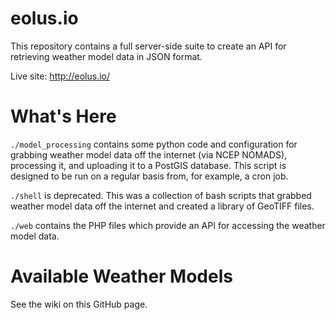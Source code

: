 # eolus.io
This repository contains a full server-side suite to create an API for retrieving weather model data in JSON format.

Live site:
http://eolus.io/

# What's Here
`./model_processing` contains some python code and configuration for grabbing weather model data off the internet (via NCEP NOMADS), processing it, and uploading it to a PostGIS database.  This script is designed to be run on a regular basis from, for example, a cron job.

`./shell` is deprecated.  This was a collection of bash scripts that grabbed weather model data off the internet and created a library of GeoTIFF files.

`./web` contains the PHP files which provide an API for accessing the weather model data.

# Available Weather Models
See the wiki on this GitHub page.